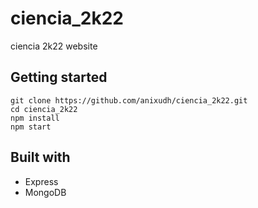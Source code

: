 # ciencia_2k22
ciencia 2k22 website

## Getting started

```
git clone https://github.com/anixudh/ciencia_2k22.git
cd ciencia_2k22
npm install
npm start
```

## Built with

- Express
- MongoDB

